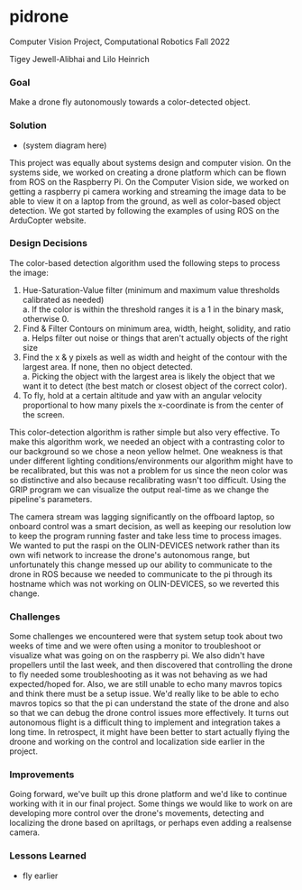 # pidrone
Computer Vision Project, Computational Robotics Fall 2022  

Tigey Jewell-Alibhai and Lilo Heinrich

### Goal
Make a drone fly autonomously towards a color-detected object.

### Solution
- (system diagram here)

This project was equally about systems design and computer vision. On the systems side, we worked on creating a drone platform which can be flown from ROS on the Raspberry Pi. On the Computer Vision side, we worked on getting a raspberry pi camera working and streaming the image data to be able to view it on a laptop from the ground, as well as color-based object detection. We got started by following the examples of using ROS on the ArduCopter website.

### Design Decisions
The color-based detection algorithm used the following steps to process the image:  
1. Hue-Saturation-Value filter (minimum and maximum value thresholds calibrated as needed)    
  a. If the color is within the threshold ranges it is a 1 in the binary mask, otherwise 0.  
2. Find & Filter Contours on minimum area, width, height, solidity, and ratio  
  a. Helps filter out noise or things that aren't actually objects of the right size   
3. Find the x & y pixels as well as width and height of the contour with the largest area. If none, then no object detected.   
  a. Picking the object with the largest area is likely the object that we want it to detect (the best match or closest object of the correct color).  
4. To fly, hold at a certain altitude and yaw with an angular velocity proportional to how many pixels the x-coordinate is from the center of the screen.  

This color-detection algorithm is rather simple but also very effective. To make this algorithm work, we needed an object with a contrasting color to our background so we chose a neon yellow helmet. One weakness is that under different lighting conditions/environments our algorithm might have to be recalibrated, but this was not a problem for us since the neon color was so distinctive and also because recalibrating wasn't too difficult. Using the GRIP program we can visualize the output real-time as we change the pipeline's parameters.

The camera stream was lagging significantly on the offboard laptop, so onboard control was a smart decision, as well as keeping our resolution low to keep the program running faster and take less time to process images. We wanted to put the raspi on the OLIN-DEVICES network rather than its own wifi network to increase the drone's autonomous range, but unfortunately this change messed up our ability to communicate to the drone in ROS because we needed to communicate to the pi through its hostname which was not working on OLIN-DEVICES, so we reverted this change. 

### Challenges
Some challenges we encountered were that system setup took about two weeks of time and we were often using a monitor to troubleshoot or visualize what was going on on the raspberry pi. We also didn't have propellers until the last week, and then discovered that controlling the drone to fly needed some troubleshooting as it was not behaving as we had expected/hoped for. Also, we are still unable to echo many mavros topics and think there must be a setup issue. We'd really like to be able to echo mavros topics so that the pi can understand the state of the drone and also so that we can debug the drone control issues more effectively. It turns out autonomous flight is a difficult thing to implement and integration takes a long time. In retrospect, it might have been better to start actually flying the droone and working on the control and localization side earlier in the project.

### Improvements
Going forward, we've built up this drone platform and we'd like to continue working with it in our final project. Some things we would like to work on are developing more control over the drone's movements, detecting and localizing the drone based on apriltags, or perhaps even adding a realsense camera.

### Lessons Learned
- fly earlier

